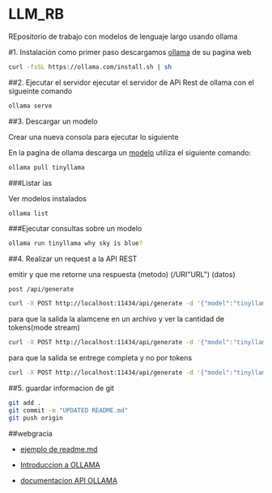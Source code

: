 # LLM_RB
REpositorio de trabajo con modelos de lenguaje largo usando ollama

#1. Instalación
como primer paso descargamos [ollama](https://ollama.com/download/linux) de su pagina web

````bash
curl -fsSL https://ollama.com/install.sh | sh
````

##2. Ejecutar el servidor
ejecutar el servidor de APi Rest de ollama con el sigueinte comando
```` bash
ollama serve
````

##3. Descargar un modelo

Crear una nueva consola para ejecutar lo siguiente

En la pagina de ollama descarga un [modelo](https://ollama.com/library) utiliza el siguiente comando:

````bash
ollama pull tinyllama
````
###Listar ias

Ver modelos instalados 
```` bash
ollama list
````
###Ejecutar consultas sobre un modelo
````bash
ollama run tinyllama why sky is blue?
````



##4. Realizar un request a la API REST

emitir y que me retorne una respuesta (metodo) (/URI"URL") (datos)

```` 
post /api/generate
````

````bash
curl -X POST http://localhost:11434/api/generate -d '{"model":"tinyllama","prompt": "why is the sky blue?"}'
````

para que la salida la alamcene en un archivo y ver la cantidad de tokens(mode stream)
````bash
curl -X POST http://localhost:11434/api/generate -d '{"model":"tinyllama","prompt": "why is the sky blue?"}' -o salida.md
````

para que la salida se entrege completa y no por tokens

````bash
curl -X POST http://localhost:11434/api/generate -d '{"model":"tinyllama","prompt": "why is the sky blue?", "stream": false}' -o salida.md
````

##5. guardar informacion de git
````bash
git add .
git commit -m "UPDATED README.md"
git push origin
````


##webgracia
* [ejemplo de readme.md](https://github.com/salvadorhm/introduccion_ia_generativa/wiki)

* [Introduccion a OLLAMA](https://github.com/salvadorhm/introduccion_ia_generativa/wiki/3.-Introducci%C3%B3n-a-Ollama)

* [documentacion API OLLAMA](https://github.com/ollama/ollama/blob/main/docs/api.md)



